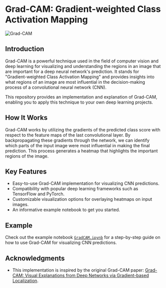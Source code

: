 # Grad-CAM: Gradient-weighted Class Activation Mapping

![Grad-CAM](grad_cam.png)

## Introduction

Grad-CAM is a powerful technique used in the field of computer vision and deep learning for visualizing and understanding the regions in an image that are important for a deep neural network's prediction. It stands for "Gradient-weighted Class Activation Mapping" and provides insights into what regions of an image are most influential in the decision-making process of a convolutional neural network (CNN).

This repository provides an implementation and explanation of Grad-CAM, enabling you to apply this technique to your own deep learning projects.

## How It Works

Grad-CAM works by utilizing the gradients of the predicted class score with respect to the feature maps of the last convolutional layer. By backpropagating these gradients through the network, we can identify which parts of the input image were most influential in making the final prediction. This process generates a heatmap that highlights the important regions of the image.

## Key Features

- Easy-to-use Grad-CAM implementation for visualizing CNN predictions.
- Compatibility with popular deep learning frameworks such as TensorFlow and PyTorch.
- Customizable visualization options for overlaying heatmaps on input images.
- An informative example notebook to get you started.

## Example

Check out the example notebook [`GradCAM.ipynb`](grad_cam_example.ipynb) for a step-by-step guide on how to use Grad-CAM for visualizing CNN predictions.

## Acknowledgments

- This implementation is inspired by the original Grad-CAM paper: [Grad-CAM: Visual Explanations from Deep Networks via Gradient-based Localization](https://arxiv.org/abs/1610.02391).
